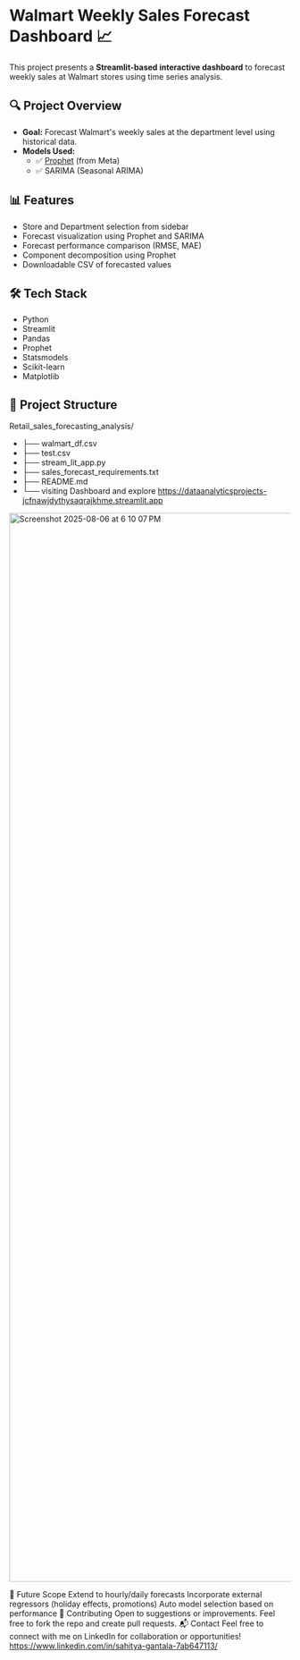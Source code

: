 # Walmart Weekly Sales Forecast Dashboard 📈

This project presents a **Streamlit-based interactive dashboard** to forecast weekly sales at Walmart stores using time series analysis.

## 🔍 Project Overview

- **Goal:** Forecast Walmart's weekly sales at the department level using historical data.
- **Models Used:**
  - ✅ [Prophet](https://facebook.github.io/prophet/) (from Meta)
  - ✅ SARIMA (Seasonal ARIMA)

## 📊 Features

- Store and Department selection from sidebar
- Forecast visualization using Prophet and SARIMA
- Forecast performance comparison (RMSE, MAE)
- Component decomposition using Prophet
- Downloadable CSV of forecasted values

## 🛠 Tech Stack

- Python
- Streamlit
- Pandas
- Prophet
- Statsmodels
- Scikit-learn
- Matplotlib

## 📂 Project Structure
Retail_sales_forecasting_analysis/
  - ├── walmart_df.csv
  - ├── test.csv
  - ├── stream_lit_app.py
  - ├── sales_forecast_requirements.txt
  - ├── README.md
  - └── visiting Dashboard and explore
      https://dataanalyticsprojects-jcfnawjdythysaqrajkhme.streamlit.app
<img width="2940" height="1912" alt="Screenshot 2025-08-06 at 6 10 07 PM" src="https://github.com/user-attachments/assets/02d148c5-7783-4d93-bf8c-8dd0614974a0" />

    
🧠 Future Scope
Extend to hourly/daily forecasts
Incorporate external regressors (holiday effects, promotions)
Auto model selection based on performance
🤝 Contributing
Open to suggestions or improvements. Feel free to fork the repo and create pull requests.
📬 Contact
Feel free to connect with me on LinkedIn for collaboration or opportunities!
https://www.linkedin.com/in/sahitya-gantala-7ab647113/
